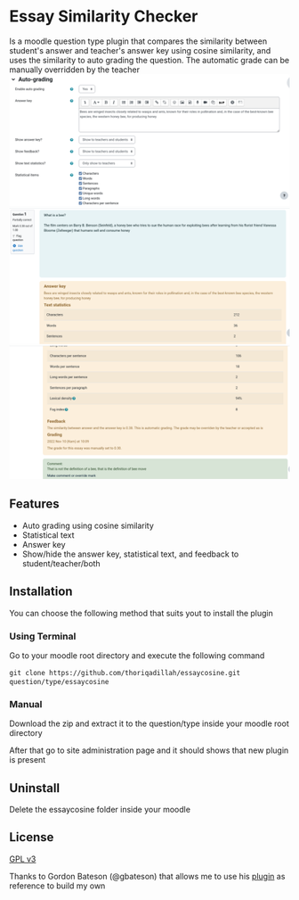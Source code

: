 # Essay Similarity Checker
Is a moodle question type plugin that compares the similarity between student's answer and teacher's answer key using cosine similarity, and uses the similarity to auto grading the question. The automatic grade can be manually overridden by the teacher
![preview1](pix/preview1.png)
![preview2](pix/preview2.png)
![preview3](pix/preview3.png)
## Features
- Auto grading using cosine similarity
- Statistical text
- Answer key
- Show/hide the answer key, statistical text, and feedback to student/teacher/both

## Installation
You can choose the following method that suits yout to install the plugin
### Using Terminal
Go to your moodle root directory and execute the following command
```
git clone https://github.com/thoriqadillah/essaycosine.git question/type/essaycosine
```
### Manual
Download the zip and extract it to the question/type inside your moodle root directory

After that go to site administration page and it should shows that new plugin is present

## Uninstall
Delete the essaycosine folder inside your moodle

## License
[GPL v3](https://github.com/thoriqadillah/essaycosine/blob/main/LICENSE)

Thanks to Gordon Bateson (@gbateson) that allows me to use his [plugin](https://github.com/gbateson/moodle-qtype_essayautograde) as reference to build my own
